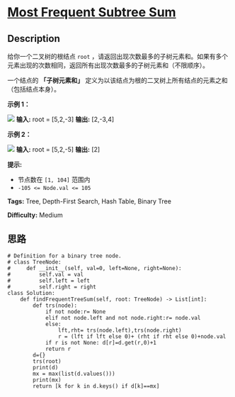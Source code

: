 # [Most Frequent Subtree Sum][title]

## Description

给你一个二叉树的根结点 `root` ，请返回出现次数最多的子树元素和。如果有多个元素出现的次数相同，返回所有出现次数最多的子树元素和（不限顺序）。

一个结点的  **「子树元素和」**  定义为以该结点为根的二叉树上所有结点的元素之和（包括结点本身）。



**示例 1：**

![](https://assets.leetcode.com/uploads/2021/04/24/freq1-tree.jpg)
            **输入:** root = [5,2,-3]    **输出:** [2,-3,4]    

**示例  2：**

![](https://assets.leetcode.com/uploads/2021/04/24/freq2-tree.jpg)
            **输入:** root = [5,2,-5]    **输出:** [2]    



**提示:**

  * 节点数在 `[1, 104]` 范围内
  * `-105 <= Node.val <= 105`


**Tags:** Tree, Depth-First Search, Hash Table, Binary Tree

**Difficulty:** Medium

## 思路

``` python3
# Definition for a binary tree node.
# class TreeNode:
#     def __init__(self, val=0, left=None, right=None):
#         self.val = val
#         self.left = left
#         self.right = right
class Solution:
    def findFrequentTreeSum(self, root: TreeNode) -> List[int]:
        def trs(node):
            if not node:r= None
            elif not node.left and not node.right:r= node.val
            else:
                lft,rht= trs(node.left),trs(node.right)
                r = (lft if lft else 0)+ (rht if rht else 0)+node.val
            if r is not None: d[r]=d.get(r,0)+1
            return r
        d={}
        trs(root)
        print(d)
        mx = max(list(d.values()))
        print(mx)
        return [k for k in d.keys() if d[k]==mx]
```

[title]: https://leetcode-cn.com/problems/most-frequent-subtree-sum
